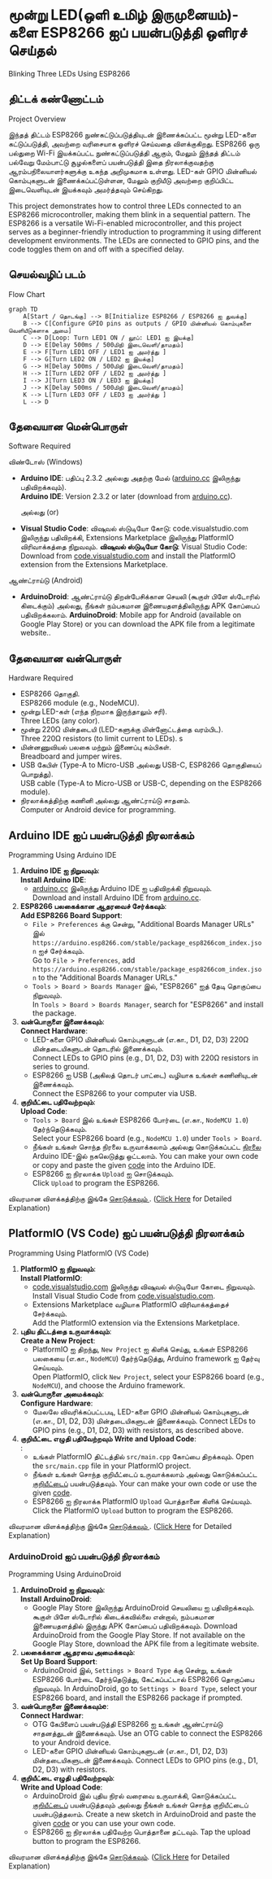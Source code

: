 # மூன்று LED(ஒளி உமிழ் இருமுனையம்)-களை ESP8266 ஐப் பயன்படுத்தி ஒளிரச் செய்தல்  
Blinking Three LEDs Using ESP8266

## திட்டக் கண்ணோட்டம்  
Project Overview 

இந்தத் திட்டம் ESP8266 நுண்கட்டுப்படுத்தியுடன் இணைக்கப்பட்ட மூன்று LED-களை கட்டுப்படுத்தி, அவற்றை வரிசையாக ஒளிரச் செய்வதை விளக்குகிறது. ESP8266 ஒரு பல்துறை Wi-Fi இயக்கப்பட்ட நுண்கட்டுப்படுத்தி ஆகும், மேலும் இந்தத் திட்டம் பல்வேறு மேம்பாட்டு சூழல்களைப் பயன்படுத்தி இதை நிரலாக்குவதற்கு ஆரம்பநிலையாளர்களுக்கு உகந்த அறிமுகமாக உள்ளது. LED-கள் GPIO மின்னியல் கொம்புகளுடன் இணைக்கப்பட்டுள்ளன, மேலும் குறியீடு அவற்றை குறிப்பிட்ட இடைவெளியுடன் இயக்கவும் அமர்த்தவும் செய்கிறது.

This project demonstrates how to control three LEDs connected to an ESP8266 microcontroller, making them blink in a sequential pattern. The ESP8266 is a versatile Wi-Fi-enabled microcontroller, and this project serves as a beginner-friendly introduction to programming it using different development environments. The LEDs are connected to GPIO pins, and the code toggles them on and off with a specified delay.

## செயல்வழிப் படம் 
Flow Chart  
```mermaid
graph TD
    A[Start / தொடங்கு] --> B[Initialize ESP8266 / ESP8266 ஐ துவக்கு]  
    B --> C[Configure GPIO pins as outputs / GPIO மின்னியல் கொம்புகளை வெளியீடுகளாக அமை]  
    C --> D[Loop: Turn LED1 ON / லூப்: LED1 ஐ இயக்கு]  
    D --> E[Delay 500ms / 500மிநி இடைவெளி/தாமதம்]  
    E --> F[Turn LED1 OFF / LED1 ஐ அமர்த்து ]  
    F --> G[Turn LED2 ON / LED2 ஐ இயக்கு]  
    G --> H[Delay 500ms / 500மிநி இடைவெளி/தாமதம்]  
    H --> I[Turn LED2 OFF / LED2 ஐ அமர்த்து ]  
    I --> J[Turn LED3 ON / LED3 ஐ இயக்கு]  
    J --> K[Delay 500ms / 500மிநி இடைவெளி/தாமதம்]  
    K --> L[Turn LED3 OFF / LED3 ஐ அமர்த்து ]  
    L --> D
```

## தேவையான மென்பொருள்  
Software Required  

விண்டோஸ்
(Windows)

- **Arduino IDE**: பதிப்பு 2.3.2 அல்லது அதற்கு மேல் ([arduino.cc](https://www.arduino.cc/en/software) இலிருந்து பதிவிறக்கவும்).  
  **Arduino IDE**: Version 2.3.2 or later (download from [arduino.cc](https://www.arduino.cc/en/software)). 

  அல்லது (or)

- **Visual Studio Code**: விஷுவல் ஸ்டுடியோ கோடு: code.visualstudio.com இலிருந்து பதிவிறக்கி, Extensions Marketplace இலிருந்து PlatformIO விரிவாக்கத்தை நிறுவவும்.
  **விஷுவல் ஸ்டுடியோ கோடு**: Visual Studio Code: Download from [code.visualstudio.com](https://code.visualstudio.com/) and install the PlatformIO extension from the Extensions Marketplace.

ஆண்ட்ராய்டு
(Android)
- **ArduinoDroid**: ஆண்ட்ராய்டு திறன்பேசிக்கான செயலி (கூகுள் பிளே ஸ்டோரில் கிடைக்கும்) அல்லது, நீங்கள் நம்பகமான இணையதளத்திலிருந்து APK கோப்பைப் பதிவிறக்கலாம்.
  **ArduinoDroid**: Mobile app for Android (available on Google Play Store) or you can download the APK file from a legitimate website..  

## தேவையான வன்பொருள்  
Hardware Required  
- ESP8266 தொகுதி.  
  ESP8266 module (e.g., NodeMCU).  
- மூன்று LED-கள் (எந்த நிறமாக இருந்தாலும் சரி).  
  Three LEDs (any color).  
- மூன்று 220Ω மின்தடையி (LED-களுக்கு மின்னோட்டத்தை வரம்பிட).  
  Three 220Ω resistors (to limit current to LEDs). s 
- மின்னணுவியல் பலகை மற்றும் இணைப்பு கம்பிகள்.  
  Breadboard and jumper wires.  
- USB கேபிள் (Type-A to Micro-USB அல்லது USB-C, ESP8266 தொகுதியைப் பொறுத்து).  
  USB cable (Type-A to Micro-USB or USB-C, depending on the ESP8266 module).  
- நிரலாக்கத்திற்கு கணினி அல்லது ஆண்ட்ராய்டு சாதனம்.  
  Computer or Android device for programming.  

## Arduino IDE ஐப் பயன்படுத்தி நிரலாக்கம்  
Programming Using Arduino IDE  
1. **Arduino IDE ஐ நிறுவவும்**:  
   **Install Arduino IDE**:  
   - [arduino.cc](https://www.arduino.cc/en/software) இலிருந்து Arduino IDE ஐ பதிவிறக்கி நிறுவவும்.  
     Download and install Arduino IDE from [arduino.cc](https://www.arduino.cc/en/software).  
2. **ESP8266 பலகைக்கான ஆதரவைச் சேர்க்கவும்**:  
   **Add ESP8266 Board Support**:  
   - `File > Preferences` க்கு சென்று, "Additional Boards Manager URLs" இல் `https://arduino.esp8266.com/stable/package_esp8266com_index.json` ஐச் சேர்க்கவும்.  
     Go to `File > Preferences`, add `https://arduino.esp8266.com/stable/package_esp8266com_index.json` to the "Additional Boards Manager URLs."  
   - `Tools > Board > Boards Manager` இல், "ESP8266" ஐத் தேடி தொகுப்பை நிறுவவும்.  
     In `Tools > Board > Boards Manager`, search for "ESP8266" and install the package.  
3. **வன்பொருளை இணைக்கவும்**:  
   **Connect Hardware**:  
   - LED-களை GPIO மின்னியல் கொம்புகளுடன் (எ.கா., D1, D2, D3) 220Ω மின்தடையிகளுடன் தொடரில் இணைக்கவும்.  
     Connect LEDs to GPIO pins (e.g., D1, D2, D3) with 220Ω resistors in series to ground.  
   - ESP8266 ஐ USB (அகிலத் தொடர் பாட்டை) வழியாக உங்கள் கணினியுடன் இணைக்கவும்.  
     Connect the ESP8266 to your computer via USB.  
4. **குறியீட்டை பதிவேற்றவும்**:  
   **Upload Code**:  
   - `Tools > Board` இல் உங்கள் ESP8266 போர்டை (எ.கா., `NodeMCU 1.0`) தேர்ந்தெடுக்கவும்.  
     Select your ESP8266 board (e.g., `NodeMCU 1.0`) under `Tools > Board`.  
   - நீங்கள் உங்கள் சொந்த நிரலை உருவாக்கலாம் அல்லது கொடுக்கப்பட்ட [நிரலை](https://github.com/Knowledge2Intelligence/esp8266_Projects/blob/main/01_Blinking_3%20LEDs-0%E0%AF%A7_%E0%AE%AE%E0%AF%82%E0%AE%A9%E0%AF%8D%E0%AE%B1%E0%AF%81_%E0%AE%92.%E0%AE%89.%E0%AE%87_%E0%AE%95%E0%AE%B3%E0%AF%88_%E0%AE%92%E0%AE%B3%E0%AE%BF%E0%AE%B0%E0%AE%9A%E0%AF%8D_%E0%AE%9A%E0%AF%86%E0%AE%AF%E0%AF%8D%E0%AE%A4%E0%AE%B2%E0%AF%8D/Code_%E0%AE%95%E0%AF%81%E0%AE%B1%E0%AE%BF%E0%AE%AF%E0%AF%80%E0%AE%9F%E0%AF%81/Arduino-IDE_%E0%AE%86%E0%AE%B0%E0%AF%8D%E0%AE%9F%E0%AF%81%E0%AE%87%E0%AE%A9%E0%AF%8B-%E0%AE%92.%E0%AE%B5%E0%AE%BF.%E0%AE%9A%E0%AF%81/Blinking_3_LEDs.ino) Arduino IDE-இல் நகலெடுத்து ஒட்டலாம். 
     You can make your own code or copy and paste the given [code](https://github.com/Knowledge2Intelligence/esp8266_Projects/blob/main/01_Blinking_3%20LEDs-0%E0%AF%A7_%E0%AE%AE%E0%AF%82%E0%AE%A9%E0%AF%8D%E0%AE%B1%E0%AF%81_%E0%AE%92.%E0%AE%89.%E0%AE%87_%E0%AE%95%E0%AE%B3%E0%AF%88_%E0%AE%92%E0%AE%B3%E0%AE%BF%E0%AE%B0%E0%AE%9A%E0%AF%8D_%E0%AE%9A%E0%AF%86%E0%AE%AF%E0%AF%8D%E0%AE%A4%E0%AE%B2%E0%AF%8D/Code_%E0%AE%95%E0%AF%81%E0%AE%B1%E0%AE%BF%E0%AE%AF%E0%AF%80%E0%AE%9F%E0%AF%81/Arduino-IDE_%E0%AE%86%E0%AE%B0%E0%AF%8D%E0%AE%9F%E0%AF%81%E0%AE%87%E0%AE%A9%E0%AF%8B-%E0%AE%92.%E0%AE%B5%E0%AE%BF.%E0%AE%9A%E0%AF%81/Blinking_3_LEDs.ino) into the Arduino IDE.
   - ESP8266 ஐ நிரலாக்க `Upload` ஐ சொடுக்கவும்.  
     Click `Upload` to program the ESP8266.  

விவரமான விளக்கத்திற்கு இங்கே [சொடுக்கவும் ]().
([Click Here]() for Detailed Explanation)

## PlatformIO (VS Code) ஐப் பயன்படுத்தி நிரலாக்கம்  
Programming Using PlatformIO (VS Code)  
1. **PlatformIO ஐ நிறுவவும்**:  
   **Install PlatformIO**:  
   - [code.visualstudio.com](https://code.visualstudio.com/) இலிருந்து விஷுவல் ஸ்டுடியோ கோடை நிறுவவும்.  
     Install Visual Studio Code from [code.visualstudio.com](https://code.visualstudio.com/).  
   - Extensions Marketplace வழியாக PlatformIO விரிவாக்கத்தைச் சேர்க்கவும்.  
     Add the PlatformIO extension via the Extensions Marketplace.  
2. **புதிய திட்டத்தை உருவாக்கவும்**:  
   **Create a New Project**:  
   - PlatformIO ஐ திறந்து, `New Project` ஐ கிளிக் செய்து, உங்கள் ESP8266 பலகையை (எ.கா., `NodeMCU`) தேர்ந்தெடுத்து, Arduino framework ஐ தேர்வு செய்யவும்.  
     Open PlatformIO, click `New Project`, select your ESP8266 board (e.g., `NodeMCU`), and choose the Arduino framework.  
3. **வன்பொருளை அமைக்கவும்**:  
   **Configure Hardware**:  
   - மேலலே விவரிக்கப்பட்டபடி, LED-களை GPIO மின்னியல் கொம்புகளுடன் (எ.கா., D1, D2, D3) மின்தடையிகளுடன் இணைக்கவும். 
     Connect LEDs to GPIO pins (e.g., D1, D2, D3) with resistors, as described above.
4. **குறியீட்டை எழுதி பதிவேற்றவும்**
   **Write and Upload Code**:  
   :  
   - உங்கள் PlatformIO திட்டத்தில் `src/main.cpp` கோப்பை திறக்கவும். 
     Open the `src/main.cpp` file in your PlatformIO project.  
   - நீங்கள் உங்கள் சொந்த குறியீட்டைப் உருவாக்கலாம் அல்லது கொடுக்கப்பட்ட [குறியீட்டைப்](https://github.com/Knowledge2Intelligence/esp8266_Projects/blob/main/01_Blinking_3%20LEDs-0%E0%AF%A7_%E0%AE%AE%E0%AF%82%E0%AE%A9%E0%AF%8D%E0%AE%B1%E0%AF%81_%E0%AE%92.%E0%AE%89.%E0%AE%87_%E0%AE%95%E0%AE%B3%E0%AF%88_%E0%AE%92%E0%AE%B3%E0%AE%BF%E0%AE%B0%E0%AE%9A%E0%AF%8D_%E0%AE%9A%E0%AF%86%E0%AE%AF%E0%AF%8D%E0%AE%A4%E0%AE%B2%E0%AF%8D/Code_%E0%AE%95%E0%AF%81%E0%AE%B1%E0%AE%BF%E0%AE%AF%E0%AF%80%E0%AE%9F%E0%AF%81/VSCode_%E0%AE%B5%E0%AE%BF.%E0%AE%8E%E0%AE%B8%E0%AF%8D-%E0%AE%95%E0%AF%8B%E0%AE%9F%E0%AF%81(Platform-IO_%E0%AE%AA%E0%AF%8D%E0%AE%B2%E0%AE%BE%E0%AE%9F%E0%AF%8D%E0%AE%AA%E0%AE%BE%E0%AE%AE%E0%AF%8D-%E0%AE%90.%E0%AE%93)/Blinking_3_LEDs/src/main.cpp) பயன்படுத்தவும்.
     Your can make your own code or use the given [code](https://github.com/Knowledge2Intelligence/esp8266_Projects/blob/main/01_Blinking_3%20LEDs-0%E0%AF%A7_%E0%AE%AE%E0%AF%82%E0%AE%A9%E0%AF%8D%E0%AE%B1%E0%AF%81_%E0%AE%92.%E0%AE%89.%E0%AE%87_%E0%AE%95%E0%AE%B3%E0%AF%88_%E0%AE%92%E0%AE%B3%E0%AE%BF%E0%AE%B0%E0%AE%9A%E0%AF%8D_%E0%AE%9A%E0%AF%86%E0%AE%AF%E0%AF%8D%E0%AE%A4%E0%AE%B2%E0%AF%8D/Code_%E0%AE%95%E0%AF%81%E0%AE%B1%E0%AE%BF%E0%AE%AF%E0%AF%80%E0%AE%9F%E0%AF%81/VSCode_%E0%AE%B5%E0%AE%BF.%E0%AE%8E%E0%AE%B8%E0%AF%8D-%E0%AE%95%E0%AF%8B%E0%AE%9F%E0%AF%81(Platform-IO_%E0%AE%AA%E0%AF%8D%E0%AE%B2%E0%AE%BE%E0%AE%9F%E0%AF%8D%E0%AE%AA%E0%AE%BE%E0%AE%AE%E0%AF%8D-%E0%AE%90.%E0%AE%93)/Blinking_3_LEDs/src/main.cpp).  
   - ESP8266 ஐ நிரலாக்க PlatformIO `Upload` பொத்தானை கிளிக் செய்யவும்.
     Click the PlatformIO `Upload` button to program the ESP8266.  
      

விவரமான விளக்கத்திற்கு இங்கே [சொடுக்கவும் ]().
([Click Here]() for Detailed Explanation)

### ArduinoDroid ஐப் பயன்படுத்தி நிரலாக்கம்
Programming Using ArduinoDroid  

1. **ArduinoDroid ஐ நிறுவவும்**:  
   **Install ArduinoDroid**:  
   - Google Play Store இலிருந்து ArduinoDroid செயலியை ஐ பதிவிறக்கவும். கூகுள் பிளே ஸ்டோரில் கிடைக்கவில்லை என்றால், நம்பகமான இணையதளத்தில் இருந்து APK கோப்பைப் பதிவிறக்கவும்.
     Download ArduinoDroid from the Google Play Store. If not available on the Google Play Store, download the APK file from a legitimate website.
2. **பலகைக்கான ஆதரவை அமைக்கவும்**:  
   **Set Up Board Support**:  
   - ArduinoDroid இல், `Settings > Board Type` க்கு சென்று, உங்கள் ESP8266 போர்டை தேர்ந்தெடுத்து, கேட்கப்பட்டால் ESP8266 தொகுப்பை நிறுவவும்.
     In ArduinoDroid, go to `Settings > Board Type`, select your ESP8266 board, and install the ESP8266 package if prompted.
3. **வன்பொருளை இணைக்கவும்e**:  
   **Connect Hardwar**:  
   - OTG கேபிளைப் பயன்படுத்தி ESP8266 ஐ உங்கள் ஆண்ட்ராய்டு சாதனத்துடன் இணைக்கவும்.
     Use an OTG cable to connect the ESP8266 to your Android device.  
   - LED-களை GPIO மின்னியல் கொம்புகளுடன் (எ.கா., D1, D2, D3) மின்தடையிகளுடன் இணைக்கவும்.
     Connect LEDs to GPIO pins (e.g., D1, D2, D3) with resistors.  
4. **குறியீட்டை எழுதி பதிவேற்றவும்**:  
   **Write and Upload Code**:  
   - ArduinoDroid இல் புதிய நிரல் வரைவை உருவாக்கி, கொடுக்கப்பட்ட [குறியீட்டைப்](https://github.com/Knowledge2Intelligence/esp8266_Projects/blob/main/01_Blinking_3%20LEDs-0%E0%AF%A7_%E0%AE%AE%E0%AF%82%E0%AE%A9%E0%AF%8D%E0%AE%B1%E0%AF%81_%E0%AE%92.%E0%AE%89.%E0%AE%87_%E0%AE%95%E0%AE%B3%E0%AF%88_%E0%AE%92%E0%AE%B3%E0%AE%BF%E0%AE%B0%E0%AE%9A%E0%AF%8D_%E0%AE%9A%E0%AF%86%E0%AE%AF%E0%AF%8D%E0%AE%A4%E0%AE%B2%E0%AF%8D/Code_%E0%AE%95%E0%AF%81%E0%AE%B1%E0%AE%BF%E0%AE%AF%E0%AF%80%E0%AE%9F%E0%AF%81/Arduino-Droid_%E0%AE%86%E0%AE%B0%E0%AF%8D%E0%AE%9F%E0%AF%81%E0%AE%87%E0%AE%A9%E0%AF%8B-%E0%AE%9F%E0%AF%8D%E0%AE%B0%E0%AE%BE%E0%AE%AF%E0%AF%81%E0%AE%9F%E0%AF%81/Blinking_3_LEDs.ino) பயன்படுத்தவும் அல்லது நீங்கள் உங்கள் சொந்த குறியீட்டைப் பயன்படுத்தலாம்.
     Create a new sketch in ArduinoDroid and paste the given [code](https://github.com/Knowledge2Intelligence/esp8266_Projects/blob/main/01_Blinking_3%20LEDs-0%E0%AF%A7_%E0%AE%AE%E0%AF%82%E0%AE%A9%E0%AF%8D%E0%AE%B1%E0%AF%81_%E0%AE%92.%E0%AE%89.%E0%AE%87_%E0%AE%95%E0%AE%B3%E0%AF%88_%E0%AE%92%E0%AE%B3%E0%AE%BF%E0%AE%B0%E0%AE%9A%E0%AF%8D_%E0%AE%9A%E0%AF%86%E0%AE%AF%E0%AF%8D%E0%AE%A4%E0%AE%B2%E0%AF%8D/Code_%E0%AE%95%E0%AF%81%E0%AE%B1%E0%AE%BF%E0%AE%AF%E0%AF%80%E0%AE%9F%E0%AF%81/Arduino-Droid_%E0%AE%86%E0%AE%B0%E0%AF%8D%E0%AE%9F%E0%AF%81%E0%AE%87%E0%AE%A9%E0%AF%8B-%E0%AE%9F%E0%AF%8D%E0%AE%B0%E0%AE%BE%E0%AE%AF%E0%AF%81%E0%AE%9F%E0%AF%81/Blinking_3_LEDs.ino) or you can use your own code.  
   - ESP8266 ஐ நிரலாக்க பதிவேற்ற பொத்தானை தட்டவும்.
     Tap the upload button to program the ESP8266.  

விவரமான விளக்கத்திற்கு இங்கே [சொடுக்கவும்]().
([Click Here]() for Detailed Explanation)